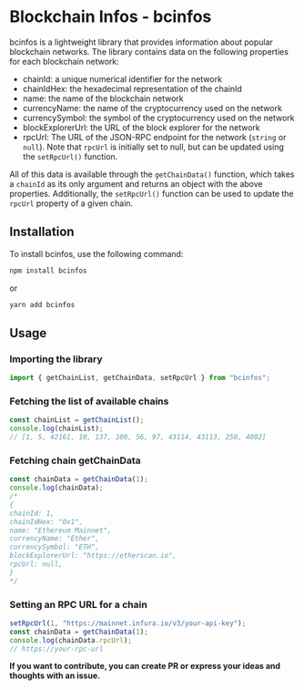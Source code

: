 # Blockchain Infos - bcinfos

bcinfos is a lightweight library that provides information about popular blockchain networks. The library contains data on the following properties for each blockchain network:

- chainId: a unique numerical identifier for the network
- chainIdHex: the hexadecimal representation of the chainId
- name: the name of the blockchain network
- currencyName: the name of the cryptocurrency used on the network
- currencySymbol: the symbol of the cryptocurrency used on the network
- blockExplorerUrl: the URL of the block explorer for the network
- rpcUrl: The URL of the JSON-RPC endpoint for the network (`string` or `null`). Note that `rpcUrl` is initially set to null, but can be updated using the `setRpcUrl()` function.

All of this data is available through the `getChainData()` function, which takes a `chainId` as its only argument and returns an object with the above properties. Additionally, the `setRpcUrl()` function can be used to update the `rpcUrl` property of a given chain.

## Installation

To install bcinfos, use the following command:

```bash
npm install bcinfos
```

or

```bash
yarn add bcinfos
```

## Usage

### Importing the library

```javascript
import { getChainList, getChainData, setRpcUrl } from "bcinfos";
```

### Fetching the list of available chains

```javascript
const chainList = getChainList();
console.log(chainList);
// [1, 5, 42161, 10, 137, 100, 56, 97, 43114, 43113, 250, 4002]
```

### Fetching chain getChainData

```javascript
const chainData = getChainData(1);
console.log(chainData);
/*
{
chainId: 1,
chainIdHex: "0x1",
name: "Ethereum Mainnet",
currencyName: "Ether",
currencySymbol: "ETH",
blockExplorerUrl: "https://etherscan.io",
rpcUrl: null,
}
*/
```

### Setting an RPC URL for a chain

```javascript
setRpcUrl(1, "https://mainnet.infura.io/v3/your-api-key");
const chainData = getChainData(1);
console.log(chainData.rpcUrl);
// https://your-rpc-url
```

**If you want to contribute, you can create PR or express your ideas and thoughts with an issue.**
